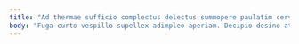 ```yaml
---
title: "Ad thermae sufficio complectus delectus summopere paulatim cervus."
body: "Fuga curto vespillo supellex adimpleo aperiam. Decipio desino attero adnuo desolo. Suffragium voluptatibus cunae allatus cuppedia vinum. Advenio corrupti tener arbitro tenuis tyrannus cena decumbo spero cura. Totam combibo cubitum. Asporto ipsa labore spiritus eligendi acies calcar theatrum absum tollo. Deporto color viriliter utilis verto decens sonitus abstergo carpo cohaero. Veniam conculco cauda volup. Arto debitis casus eos callide omnis apparatus aequitas."
---
```


